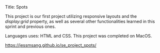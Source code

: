 Title: Spots

This project is our first project utilizing responsive layouts and the _display:grid_ property, as well as several other functionalities learned in this sprint and previous ones.

Languages uses: HTML and CSS. This project was completed on MacOS.

https://jessmsang.github.io/se_project_spots/
